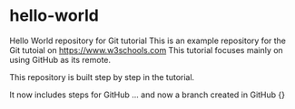 # hello-world
Hello World repository for Git tutorial
This is an example repository for the Git tutoial on https://www.w3schools.com
This tutorial focuses mainly on using GitHub as its remote.

This repository is built step by step in the tutorial.

It now includes steps for GitHub
... and now a branch created in GitHub
{}
